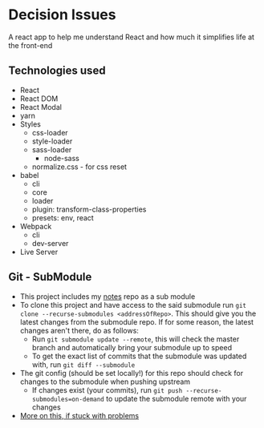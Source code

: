 # Decision Issues

A react app to help me understand React and how much it simplifies life at the front-end

## Technologies used

- React
- React DOM
- React Modal
- yarn
- Styles
  - css-loader
  - style-loader
  - sass-loader
    - node-sass
  - normalize.css - for css reset
- babel
  - cli
  - core
  - loader
  - plugin: transform-class-properties
  - presets: env, react
- Webpack
  - cli
  - dev-server
- Live Server

## Git - SubModule

- This project includes my [notes](https://github.com/SaiKrishnaMohan7/Notes) repo as a sub module
- To clone this project and have access to the said submodule run `git clone --recurse-submodules <addressOfRepo>`. This should give you the latest changes from the submodule repo. If for some reason, the latest changes aren't there, do as follows:
  - Run `git submodule update --remote`, this will check the master branch and automatically bring your submodule up to speed
  - To get the exact list of commits that the submodule was updated with, run `git diff --submodule`
- The git config (should be set locally!) for this repo should check for changes to the submodule when pushing upstream
  - If changes exist (your commits), run `git push --recurse-submodules=on-demand` to update the submodule remote with your changes
- [More on this, if stuck with problems](https://git-scm.com/book/en/v2/Git-Tools-Submodules)